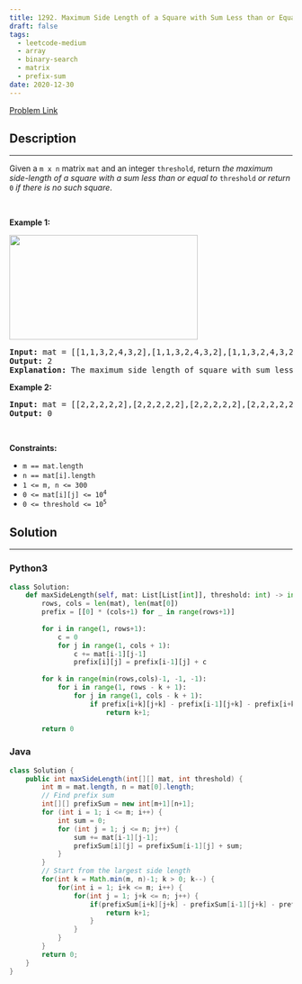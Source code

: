 ```yaml
---
title: 1292. Maximum Side Length of a Square with Sum Less than or Equal to Threshold
draft: false
tags: 
  - leetcode-medium
  - array
  - binary-search
  - matrix
  - prefix-sum
date: 2020-12-30
---
```


[Problem Link](https://leetcode.com/problems/maximum-side-length-of-a-square-with-sum-less-than-or-equal-to-threshold/)

## Description

---
<p>Given a <code>m x n</code> matrix <code>mat</code> and an integer <code>threshold</code>, return <em>the maximum side-length of a square with a sum less than or equal to </em><code>threshold</code><em> or return </em><code>0</code><em> if there is no such square</em>.</p>

<p>&nbsp;</p>
<p><strong class="example">Example 1:</strong></p>
<img alt="" src="https://assets.leetcode.com/uploads/2019/12/05/e1.png" style="width: 335px; height: 186px;" />
<pre>
<strong>Input:</strong> mat = [[1,1,3,2,4,3,2],[1,1,3,2,4,3,2],[1,1,3,2,4,3,2]], threshold = 4
<strong>Output:</strong> 2
<strong>Explanation:</strong> The maximum side length of square with sum less than 4 is 2 as shown.
</pre>

<p><strong class="example">Example 2:</strong></p>

<pre>
<strong>Input:</strong> mat = [[2,2,2,2,2],[2,2,2,2,2],[2,2,2,2,2],[2,2,2,2,2],[2,2,2,2,2]], threshold = 1
<strong>Output:</strong> 0
</pre>

<p>&nbsp;</p>
<p><strong>Constraints:</strong></p>

<ul>
	<li><code>m == mat.length</code></li>
	<li><code>n == mat[i].length</code></li>
	<li><code>1 &lt;= m, n &lt;= 300</code></li>
	<li><code>0 &lt;= mat[i][j] &lt;= 10<sup>4</sup></code></li>
	<li><code>0 &lt;= threshold &lt;= 10<sup>5</sup></code></li>
</ul>


## Solution

---
### Python3
``` py title='maximum-side-length-of-a-square-with-sum-less-than-or-equal-to-threshold'
class Solution:
    def maxSideLength(self, mat: List[List[int]], threshold: int) -> int:
        rows, cols = len(mat), len(mat[0])
        prefix = [[0] * (cols+1) for _ in range(rows+1)]
        
        for i in range(1, rows+1):
            c = 0
            for j in range(1, cols + 1):
                c += mat[i-1][j-1]
                prefix[i][j] = prefix[i-1][j] + c
        
        for k in range(min(rows,cols)-1, -1, -1):
            for i in range(1, rows - k + 1):
                for j in range(1, cols - k + 1):
                    if prefix[i+k][j+k] - prefix[i-1][j+k] - prefix[i+k][j-1] + prefix[i-1][j-1] <= threshold:
                        return k+1;

        return 0
```
### Java
``` java title='maximum-side-length-of-a-square-with-sum-less-than-or-equal-to-threshold'
class Solution {
    public int maxSideLength(int[][] mat, int threshold) {
        int m = mat.length, n = mat[0].length;
        // Find prefix sum
        int[][] prefixSum = new int[m+1][n+1];
        for (int i = 1; i <= m; i++) {
            int sum = 0;
            for (int j = 1; j <= n; j++) {
                sum += mat[i-1][j-1];
                prefixSum[i][j] = prefixSum[i-1][j] + sum;
            }
        }
        // Start from the largest side length
        for(int k = Math.min(m, n)-1; k > 0; k--) {
            for(int i = 1; i+k <= m; i++) {
                for(int j = 1; j+k <= n; j++) {
                    if(prefixSum[i+k][j+k] - prefixSum[i-1][j+k] - prefixSum[i+k][j-1] + prefixSum[i-1][j-1] <= threshold) {
                        return k+1;
                    }
                }
            }
        }
        return 0;
    }
}
```

